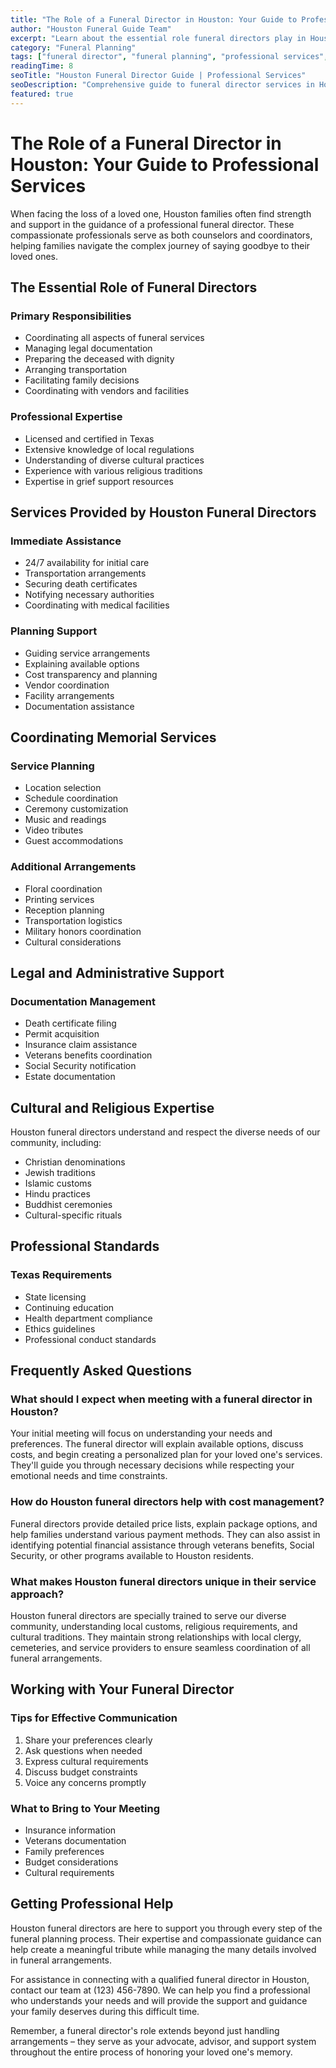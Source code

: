 ```yaml
---
title: "The Role of a Funeral Director in Houston: Your Guide to Professional Services"
author: "Houston Funeral Guide Team"
excerpt: "Learn about the essential role funeral directors play in Houston, from arranging services to guiding families through the funeral planning process."
category: "Funeral Planning"
tags: ["funeral director", "funeral planning", "professional services", "houston funerals"]
readingTime: 8
seoTitle: "Houston Funeral Director Guide | Professional Services"
seoDescription: "Comprehensive guide to funeral director services in Houston. Learn how these professionals help families plan and coordinate meaningful funeral services."
featured: true
---
```


# The Role of a Funeral Director in Houston: Your Guide to Professional Services

When facing the loss of a loved one, Houston families often find strength and support in the guidance of a professional funeral director. These compassionate professionals serve as both counselors and coordinators, helping families navigate the complex journey of saying goodbye to their loved ones.

## The Essential Role of Funeral Directors

### Primary Responsibilities
- Coordinating all aspects of funeral services
- Managing legal documentation
- Preparing the deceased with dignity
- Arranging transportation
- Facilitating family decisions
- Coordinating with vendors and facilities

### Professional Expertise
- Licensed and certified in Texas
- Extensive knowledge of local regulations
- Understanding of diverse cultural practices
- Experience with various religious traditions
- Expertise in grief support resources

## Services Provided by Houston Funeral Directors

### Immediate Assistance
- 24/7 availability for initial care
- Transportation arrangements
- Securing death certificates
- Notifying necessary authorities
- Coordinating with medical facilities

### Planning Support
- Guiding service arrangements
- Explaining available options
- Cost transparency and planning
- Vendor coordination
- Facility arrangements
- Documentation assistance

## Coordinating Memorial Services

### Service Planning
- Location selection
- Schedule coordination
- Ceremony customization
- Music and readings
- Video tributes
- Guest accommodations

### Additional Arrangements
- Floral coordination
- Printing services
- Reception planning
- Transportation logistics
- Military honors coordination
- Cultural considerations

## Legal and Administrative Support

### Documentation Management
- Death certificate filing
- Permit acquisition
- Insurance claim assistance
- Veterans benefits coordination
- Social Security notification
- Estate documentation

## Cultural and Religious Expertise

Houston funeral directors understand and respect the diverse needs of our community, including:
- Christian denominations
- Jewish traditions
- Islamic customs
- Hindu practices
- Buddhist ceremonies
- Cultural-specific rituals

## Professional Standards

### Texas Requirements
- State licensing
- Continuing education
- Health department compliance
- Ethics guidelines
- Professional conduct standards

## Frequently Asked Questions

### What should I expect when meeting with a funeral director in Houston?
Your initial meeting will focus on understanding your needs and preferences. The funeral director will explain available options, discuss costs, and begin creating a personalized plan for your loved one's services. They'll guide you through necessary decisions while respecting your emotional needs and time constraints.

### How do Houston funeral directors help with cost management?
Funeral directors provide detailed price lists, explain package options, and help families understand various payment methods. They can also assist in identifying potential financial assistance through veterans benefits, Social Security, or other programs available to Houston residents.

### What makes Houston funeral directors unique in their service approach?
Houston funeral directors are specially trained to serve our diverse community, understanding local customs, religious requirements, and cultural traditions. They maintain strong relationships with local clergy, cemeteries, and service providers to ensure seamless coordination of all funeral arrangements.

## Working with Your Funeral Director

### Tips for Effective Communication
1. Share your preferences clearly
2. Ask questions when needed
3. Express cultural requirements
4. Discuss budget constraints
5. Voice any concerns promptly

### What to Bring to Your Meeting
- Insurance information
- Veterans documentation
- Family preferences
- Budget considerations
- Cultural requirements

## Getting Professional Help

Houston funeral directors are here to support you through every step of the funeral planning process. Their expertise and compassionate guidance can help create a meaningful tribute while managing the many details involved in funeral arrangements.

For assistance in connecting with a qualified funeral director in Houston, contact our team at (123) 456-7890. We can help you find a professional who understands your needs and will provide the support and guidance your family deserves during this difficult time.

Remember, a funeral director's role extends beyond just handling arrangements – they serve as your advocate, advisor, and support system throughout the entire process of honoring your loved one's memory.